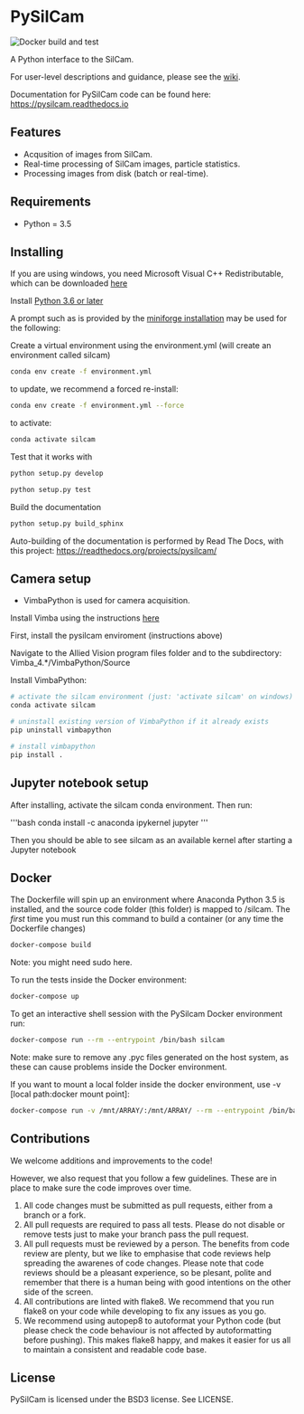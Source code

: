 PySilCam
===============================

![Docker build and test](https://github.com/SINTEF/PySilCam/workflows/Docker%20build%20and%20test/badge.svg)

A Python interface to the SilCam.

For user-level descriptions and guidance, please see the [wiki](https://github.com/SINTEF/PySilCam/wiki).

Documentation for PySilCam code can be found here: https://pysilcam.readthedocs.io

Features
--------

* Acqusition of images from SilCam.
* Real-time processing of SilCam images, particle statistics.
* Processing images from disk (batch or real-time).

Requirements
------------

* Python = 3.5

Installing
----------

If you are using windows, you need Microsoft Visual C++ Redistributable, which can be downloaded [here](https://support.microsoft.com/en-us/help/2977003/the-latest-supported-visual-c-downloads)

Install [Python 3.6 or later](https://github.com/conda-forge/miniforge/#download)

A prompt such as is provided by the [miniforge installation](https://github.com/conda-forge/miniforge/#download) may be used for the following:

Create a virtual environment using the environment.yml (will create an environment called silcam)

```bash
conda env create -f environment.yml
```

to update, we recommend a forced re-install:

```bash
conda env create -f environment.yml --force
```

to activate:

```bash
conda activate silcam
```

Test that it works with

```bash
python setup.py develop
```

```bash
python setup.py test
```

Build the documentation

```bash
python setup.py build_sphinx
```

Auto-building of the documentation is performed by Read The Docs, with this project: https://readthedocs.org/projects/pysilcam/

Camera setup
------

* VimbaPython is used for camera acquisition.

Install Vimba using the instructions [here](https://www.alliedvision.com/en/products/software.html#c6444)

First, install the pysilcam enviroment (instructions above)

Navigate to the Allied Vision program files folder and to the subdirectory: Vimba_4.*/VimbaPython/Source

Install VimbaPython:
```bash
# activate the silcam environment (just: 'activate silcam' on windows)
conda activate silcam

# uninstall existing version of VimbaPython if it already exists
pip uninstall vimbapython

# install vimbapython
pip install .
```

Jupyter notebook setup
------

After installing, activate the silcam conda environment. Then run:

'''bash
conda install -c anaconda ipykernel jupyter
'''

Then you should be able to see silcam as an available kernel after starting a Jupyter notebook

Docker
------

The Dockerfile will spin up an environment where Anaconda Python 3.5 is installed, and the source code folder (this folder) is mapped to /silcam. The _first_ time you must run this command to build a container (or any time the Dockerfile changes)

```bash
docker-compose build
```

Note: you might need sudo here.

To run the tests inside the Docker environment:

```bash
docker-compose up
```

To get an interactive shell session with the PySilcam Docker environment run:

```bash
docker-compose run --rm --entrypoint /bin/bash silcam
```

Note: make sure to remove any .pyc files generated on the host system, as these can cause problems inside the Docker environment.

If you want to mount a local folder inside the docker environment, use -v [local path:docker mount point]:

```bash
docker-compose run -v /mnt/ARRAY/:/mnt/ARRAY/ --rm --entrypoint /bin/bash silcam
```

Contributions
-------------

We welcome additions and improvements to the code!

However, we also request that you follow a few guidelines. These are in place to make sure the code improves over time.

1. All code changes must be submitted as pull requests, either from a branch or a fork.
2. All pull requests are required to pass all tests. Please do not disable or remove tests just to make your branch pass the pull request.
3. All pull requests must be reviewed by a person. The benefits from code review are plenty, but we like to emphasise that code reviews help spreading the awarenes of code changes. Please note that code reviews should be a pleasant experience, so be plesant, polite and remember that there is a human being with good intentions on the other side of the screen.
4. All contributions are linted with flake8. We recommend that you run flake8 on your code while developing to fix any issues as you go.
5. We recommend using autopep8 to autoformat your Python code (but please check the code behaviour is not affected by autoformatting before pushing). This makes flake8 happy, and makes it easier for us all to maintain a consistent and readable code base.

License
-------

PySilCam is licensed under the BSD3 license. See LICENSE.
